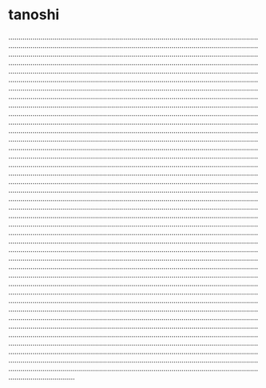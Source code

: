 # tanoshi

.................................................................................................................................................................................................................................................................................................................................................................................................................................................................................................................................................................................................................................................................................................................................................................................................................................................................................................................................................................................................................................................................................................................................................................................................................................................................................................................................................................................................................................................................................................................................................................................................................................................................................................................................................................................................................................................................................................................................................................................................................................................................................................................................................................................................................................................................................................................................................................................................................................................................................................................................................................................................................................................................................................................................................................................................................................................................................................................................................................................................................................................................................................................................................................................................................................................................................................................................................................................................................................................................................................................................................................................................................................................................................................................................................................................................................................................................................................................................................................................................................................................................................................................................................................................................................................................................................................................................................................................................................................................................................................................................................................................................................................................................................................................................................................................................................................................................................................................................................................................................................................................................................................................................................................................................